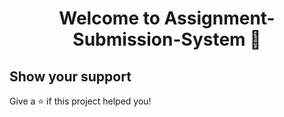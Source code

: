 <h1 align="center">Welcome to Assignment-Submission-System 👋</h1>
<p>
</p>

## Show your support

Give a ⭐️ if this project helped you!
